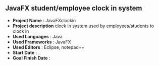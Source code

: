 <h2>JavaFX student/employee clock in system</h2>
<ul>
  <li><strong>Project Name</strong> : JavaFXclockin</li>
  <li><strong>Project description</strong> clock in system used by employees/students to clock in  </li>
  
  <li><strong>Used Languages</strong> : Java</li>
  
  <li><strong>Used Frameworks</strong> : JavaFX</li>
  
  <li><strong>Used Editors</strong> : Eclipse, notepad++</li>
  
  <li><strong>Start Date</strong> : ..</li>
  
  <li><strong>Goal Finish Date</strong> : </li>
</ul>